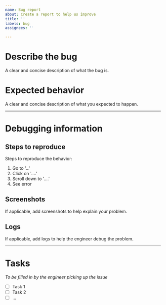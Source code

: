 ```yaml
---
name: Bug report
about: Create a report to help us improve
title: ''
labels: bug
assignees: ''

---
```


# Describe the bug
A clear and concise description of what the bug is.

# Expected behavior
A clear and concise description of what you expected to happen.

---

# Debugging information

## Steps to reproduce
Steps to reproduce the behavior:
1. Go to '...'
2. Click on '....'
3. Scroll down to '....'
4. See error

## Screenshots
If applicable, add screenshots to help explain your problem.

## Logs

If applicable, add logs to help the engineer debug the problem.

---

# Tasks

_To be filled in by the engineer picking up the issue_

- [ ] Task 1
- [ ] Task 2
- [ ] ...